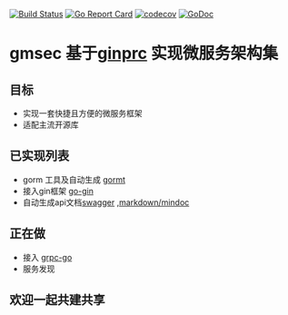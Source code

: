 [![Build Status](https://travis-ci.org/xxjwxc/gmsec.svg?branch=master)](https://travis-ci.org/xxjwxc/gmsec)
[![Go Report Card](https://goreportcard.com/badge/github.com/xxjwxc/gmsec)](https://goreportcard.com/report/github.com/xxjwxc/gmsec)
[![codecov](https://codecov.io/gh/xxjwxc/gmsec/branch/master/graph/badge.svg)](https://codecov.io/gh/xxjwxc/gmsec)
[![GoDoc](https://godoc.org/github.com/xxjwxc/gmsec?status.svg)](https://godoc.org/github.com/xxjwxc/gmsec)

# gmsec 基于[ginprc](https://github.com/xxjwxc/ginrpc) 实现微服务架构集

## 目标 
- 实现一套快捷且方便的微服务框架
- 适配主流开源库

## 已实现列表
- gorm 工具及自动生成 [gormt](https://github.com/xxjwxc/gormt)
- 接入gin框架 [go-gin](https://github.com/gin-gonic/gin)
- 自动生成api文档[swagger](https://swagger.io/) ,[markdown/mindoc](https://www.iminho.me/)

## 正在做
- 接入 [grpc-go](https://github.com/grpc/grpc-go)
- 服务发现


## 欢迎一起共建共享